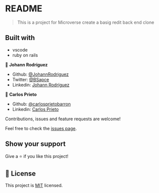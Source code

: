 # README

> This is a project for Microverse create a basig redit back end clone

## Built with

- vscode
- ruby on rails

👤 **Johann Rodríguez**
- Github: [@JohannRodriguez](https://github.com/JohannRodriguez)
- Twitter: [@BSapce](https://https://twitter.com/BSapce)
- Linkedin: [Johann Rodríguez](https://www.linkedin.com/in/johann-alonso-rodr%C3%ADguez-v%C3%A1zquez-25b07719a/)

👤 **Carlos Prieto**
- Github: [@carlosprietobarron](https://github.com/carlosprietobarron)
- Linkedin: [Carlos Prieto](https://www.linkedin.com/in/carlos-prieto-41a2b018b/)


Contributions, issues and feature requests are welcome!

Feel free to check the [issues page](https://github.com/JohannRodriguez/DungeonDicesBot-ruby-capstone/issues).

## Show your support

Give a ⭐️ if you like this project!

## 📝 License

This project is [MIT](lic.url) licensed.
